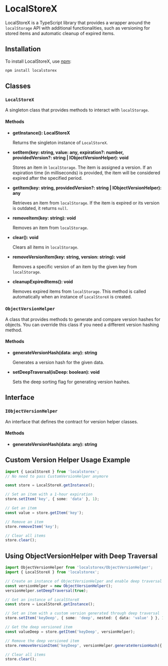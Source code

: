 # LocalStoreX

LocalStoreX is a TypeScript library that provides a wrapper around the `localStorage` API with additional functionalities, such as versioning for stored items and automatic cleanup of expired items.

## Installation

To install LocalStoreX, use [npm](https://www.npmjs.com/):

```bash
npm install localstorex
```

## Classes

### `LocalStoreX`

A singleton class that provides methods to interact with `localStorage`.

#### Methods

- **getInstance(): LocalStoreX**

  Returns the singleton instance of `LocalStoreX`.

- **setItem(key: string, value: any, expiration?: number, providedVersion?: string | IObjectVersionHelper): void**

  Stores an item in `localStorage`. The item is assigned a version. If an expiration time (in milliseconds) is provided, the item will be considered expired after the specified period.

- **getItem(key: string, providedVersion?: string | IObjectVersionHelper): any**

  Retrieves an item from `localStorage`. If the item is expired or its version is outdated, it returns `null`.

- **removeItem(key: string): void**

  Removes an item from `localStorage`.

- **clear(): void**

  Clears all items in `localStorage`.

- **removeVersionItem(key: string, version: string): void**

  Removes a specific version of an item by the given key from `localStorage`.

- **cleanupExpiredItems(): void**

  Removes expired items from `localStorage`. This method is called automatically when an instance of `LocalStoreX` is created.

### `ObjectVersionHelper`

A class that provides methods to generate and compare version hashes for objects. You can override this class if you need a different version hashing method.

#### Methods

- **generateVersionHash(data: any): string**

  Generates a version hash for the given data.

- **setDeepTraversal(isDeep: boolean): void**

  Sets the deep sorting flag for generating version hashes.

## Interface

### `IObjectVersionHelper`

An interface that defines the contract for version helper classes.

#### Methods

- **generateVersionHash(data: any): string**

## Custom Version Helper Usage Example

```typescript
import { LocalStoreX } from 'localstorex';
// No need to pass CustomVersionHelper anymore

const store = LocalStoreX.getInstance();

// Set an item with a 1-hour expiration
store.setItem('key', { some: 'data' }, 1);

// Get an item
const value = store.getItem('key');

// Remove an item
store.removeItem('key');

// Clear all items
store.clear();
```

## Using ObjectVersionHelper with Deep Traversal

```typescript
import ObjectVersionHelper from 'localstorex/ObjectVersionHelper';
import { LocalStoreX } from 'localstorex';

// Create an instance of ObjectVersionHelper and enable deep traversal
const versionHelper = new ObjectVersionHelper();
versionHelper.setDeepTraversal(true);

// Get an instance of LocalStoreX
const store = LocalStoreX.getInstance();

// Set an item with a custom version generated through deep traversal
store.setItem('keyDeep', { some: 'deep', nested: { data: 'value' } }, 1, versionHelper);

// Get the deep versioned item
const valueDeep = store.getItem('keyDeep', versionHelper);

// Remove the deep versioned item
store.removeVersionItem('keyDeep', versionHelper.generateVersionHash({ some: 'deep', nested: { data: 'value' } }));

// Clear all items
store.clear();
```
